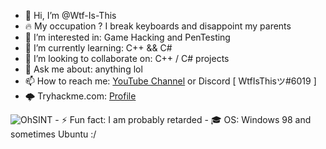 - 👋 Hi, I’m @Wtf-Is-This
- 🔥 My occupation ? I break keyboards and disappoint my parents
- 👀 I’m interested in: Game Hacking and PenTesting
- 🌱 I’m currently learning: C++ && C#
- 💞️ I’m looking to collaborate on: C++ / C# projects 
- 💬 Ask me about: anything lol
- 📫 How to reach me: [YouTube Channel](https://www.youtube.com/channel/UC_HV32JteVfGzYMtqkpH7Ng) or Discord [ WtfIsThisツ#6019 ]
- 🌩️ Tryhackme.com: [Profile](https://tryhackme.com/p/WtfIsThis)   
<img src="https://tryhackme-badges.s3.amazonaws.com/WtfIsThis.png" alt="OhSINT">
- ⚡ Fun fact: I am probably retarded
- 🎓 OS: Windows 98 and sometimes Ubuntu :/
